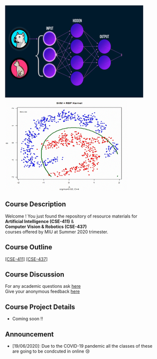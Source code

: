 <img src="./appendix/img/neural_network.gif" width="450" height="300" /> <img src="./appendix/img/logistic_regression.gif" width="400" height="300" /> <br/>
 

## Course Description
Welcome ! You just found the repository of resource materials for <br/>
<b> Artificial Intelligence (CSE-411) </b>  &<br/>
<b> Computer Vision & Robotics (CSE-437) </b><br/>
courses offered by MIU at Summer 2020 trimester. <br/>

## Course Outline
 <a href="./CSE-433/course_outline_ai.pdf">[CSE-411]</a>  <a href="./CSE-437/course_outline_cv.pdf">[CSE-437]</a>

## Course Discussion
For any academic questions ask <a href="https://github.com/Mahedi-61/Summer-2020/issues/new">here</a> <br />
Give your anonymous feedback <a href="https://forms.gle/JzxMGb3VfQLDR9Px8">here</a>

## Course Project Details
* Coming soon !!


## Announcement <br />
* [19/06/2020]: Due to the COVID-19 pandemic all the classes of these are going to be condcuted in online :cry:
